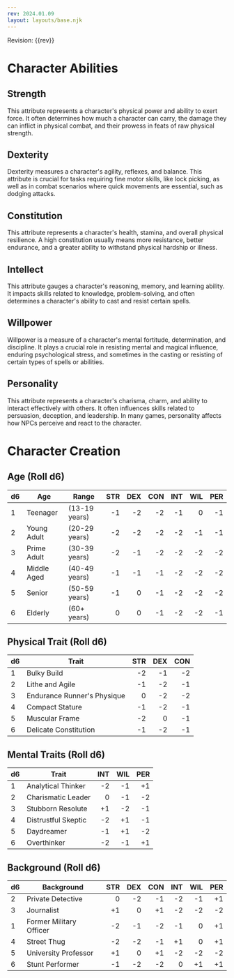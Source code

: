 ```yaml
---
rev: 2024.01.09
layout: layouts/base.njk
---
```

Revision: {{rev}}

# Character Abilities

## Strength

This attribute represents a character's physical power and ability to exert force. It often
determines how much a character can carry, the damage they can inflict in physical combat, and their
prowess in feats of raw physical strength.

## Dexterity

Dexterity measures a character's agility, reflexes, and balance. This attribute is crucial for tasks
requiring fine motor skills, like lock picking, as well as in combat scenarios where quick movements
are essential, such as dodging attacks.

## Constitution

This attribute represents a character's health, stamina, and overall physical resilience. A high
constitution usually means more resistance, better endurance, and a greater ability to withstand
physical hardship or illness.

## Intellect

This attribute gauges a character's reasoning, memory, and learning ability. It impacts skills
related to knowledge, problem-solving, and often determines a character's ability to cast and resist
certain spells.

## Willpower

Willpower is a measure of a character's mental fortitude, determination, and discipline. It plays a
crucial role in resisting mental and magical influence, enduring psychological stress, and sometimes
in the casting or resisting of certain types of spells or abilities.

## Personality

This attribute represents a character's charisma, charm, and ability to interact effectively with
others. It often influences skills related to persuasion, deception, and leadership. In many games,
personality affects how NPCs perceive and react to the character.

# Character Creation

## Age (Roll d6)

| d6  | Age         | Range         | STR | DEX | CON | INT | WIL | PER |
|-----|-------------|---------------|----:|----:|----:|----:|----:|----:|
| 1   | Teenager    | (13-19 years) |  -1 |  -2 |  -2 |  -1 |   0 |  -1 |
| 2   | Young Adult | (20-29 years) |  -2 |  -2 |  -2 |  -2 |  -1 |  -1 |
| 3   | Prime Adult | (30-39 years) |  -2 |  -1 |  -2 |  -2 |  -2 |  -2 |
| 4   | Middle Aged | (40-49 years) |  -1 |  -1 |  -1 |  -2 |  -2 |  -2 |
| 5   | Senior      | (50-59 years) |  -1 |   0 |  -1 |  -2 |  -2 |  -2 |
| 6   | Elderly     | (60+ years)   |   0 |   0 |  -1 |  -2 |  -2 |  -1 |

## Physical Trait (Roll d6)

| d6  | Trait                       | STR | DEX | CON |
|-----|-----------------------------|----:|----:|----:|
| 1   | Bulky Build                 |  -2 |  -1 |  -2 |
| 2   | Lithe and Agile             |  -1 |  -2 |  -1 |
| 3   | Endurance Runner's Physique |   0 |  -2 |  -2 |
| 4   | Compact Stature             |  -1 |  -2 |  -1 |
| 5   | Muscular Frame              |  -2 |   0 |  -1 |
| 6   | Delicate Constitution       |  -1 |  -2 |  -1 |

## Mental Traits (Roll d6)

| d6  | Trait               | INT | WIL | PER |
|-----|---------------------|----:|----:|----:|
| 1   | Analytical Thinker  |  -2 |  -1 |  +1 |
| 2   | Charismatic Leader  |   0 |  -1 |  -2 |
| 3   | Stubborn Resolute   |  +1 |  -2 |  -1 |
| 4   | Distrustful Skeptic |  -2 |  +1 |  -1 |
| 5   | Daydreamer          |  -1 |  +1 |  -2 |
| 6   | Overthinker         |  -2 |  -1 |  +1 |

## Background (Roll d6)

| d6  | Background              | STR | DEX | CON | INT | WIL | PER |
|-----|-------------------------|----:|----:|----:|----:|----:|----:|
| 2   | Private Detective       |   0 |  -2 |  -1 |  -2 |  -1 |  +1 |
| 3   | Journalist              |  +1 |   0 |  +1 |  -2 |  -2 |  -2 |
| 1   | Former Military Officer |  -2 |  -1 |  -2 |  -1 |   0 |  +1 |
| 4   | Street Thug             |  -2 |  -2 |  -1 |  +1 |   0 |  +1 |
| 5   | University Professor    |  +1 |   0 |  +1 |  -2 |  -2 |  -2 |
| 6   | Stunt Performer         |  -1 |  -2 |  -2 |   0 |  +1 |  +1 |
